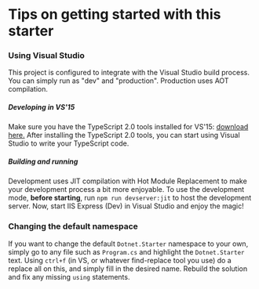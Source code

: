 ﻿# Tips on getting started with this starter

### Using Visual Studio

This project is configured to integrate with the Visual Studio build process.
You can simply run as "dev" and "production". Production uses AOT compilation. 

##### Developing in VS'15

Make sure you have the TypeScript 2.0 tools installed for VS'15: [download here.](http://download.microsoft.com/download/6/D/8/6D8381B0-03C1-4BD2-AE65-30FF0A4C62DA/TS2.0.3-TS-release20-nightly-20160921.1/TypeScript_Dev14Full.exe)
After installing the TypeScript 2.0 tools, you can start using Visual Studio to write your TypeScript code.

##### Building and running

Development uses JIT compilation with Hot Module Replacement to make your development process a bit more enjoyable.
To use the development mode, **before starting**, run `npm run devserver:jit` to host the development server.
Now, start IIS Express (Dev) in Visual Studio and enjoy the magic!

### Changing the default namespace

If you want to change the default `Dotnet.Starter` namespace to your own, simply go to any file such as `Program.cs` and highlight the `Dotnet.Starter` text.
Using `ctrl+f` (in VS, or whatever find-replace tool you use) do a replace all on this, and simply fill in the desired name. Rebuild the solution and fix any missing `using` statements.